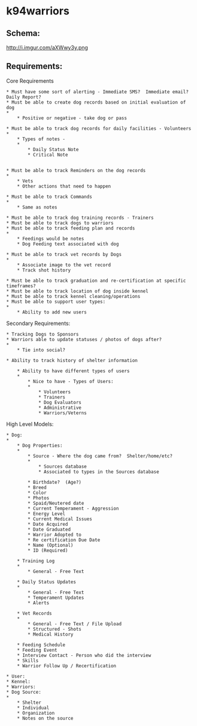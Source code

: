 k94warriors
===========

Schema:
------

http://i.imgur.com/aXWwy3y.png

Requirements:
------------

Core Requirements

	* Must have some sort of alerting - Immediate SMS?  Immediate email?  Daily Report? 
	* Must be able to create dog records based on initial evaluation of dog
	* 
		* Positive or negative - take dog or pass

	* Must be able to track dog records for daily facilities - Volunteers
	* 
		* Types of notes -
		* 
			* Daily Status Note
			* Critical Note


	* Must be able to track Reminders on the dog records
	* 
		* Vets
		* Other actions that need to happen

	* Must be able to track Commands 
	* 
		* Same as notes

	* Must be able to track dog training records - Trainers
	* Must be able to track dogs to warriors
	* Must be able to track feeding plan and records
	* 
		* Feedings would be notes
		* Dog Feeding text associated with dog

	* Must be able to track vet records by Dogs
	* 
		* Associate image to the vet record
		* Track shot history

	* Must be able to track graduation and re-certification at specific timeframes?
	* Must be able to track location of dog inside kennel 
	* Must be able to track kennel cleaning/operations 
	* Must be able to support user types:
	* 
		* Ability to add new users



Secondary Requirements:

	* Tracking Dogs to Sponsors
	* Warriors able to update statuses / photos of dogs after?
	* 
		* Tie into social?

	* Ability to track history of shelter information

		* Ability to have different types of users 
		* 
			* Nice to have - Types of Users:
			* 
				* Volunteers
				* Trainers
				* Dog Evaluators
				* Administrative
				* Warriors/Veterns





High Level Models:

	* Dog:
	* 
		* Dog Properties:
		* 
			* Source - Where the dog came from?  Shelter/home/etc?
			* 
				* Sources database
				* Associated to types in the Sources database

			* Birthdate?  (Age?)
			* Breed
			* Color
			* Photos
			* Spaid/Neutered date
			* Current Temperament - Aggression
			* Energy Level
			* Current Medical Issues
			* Date Acquired
			* Date Graduated
			* Warrior Adopted to
			* Re certification Due Date
			* Name (Optional)
			* ID (Required)

		* Training Log
		* 
			* General - Free Text

		* Daily Status Updates
		* 
			* General - Free Text
			* Temperament Updates
			* Alerts

		* Vet Records
		* 
			* General - Free Text / File Upload
			* Structured - Shots
			* Medical History

		* Feeding Schedule
		* Feeding Event
		* Interview Contact - Person who did the interview
		* Skills 
		* Warrior Follow Up / Recertification

	* User: 
	* Kennel:
	* Warriors:
	* Dog Source:
	* 
		* Shelter
		* Individual
		* Organization
		* Notes on the source




